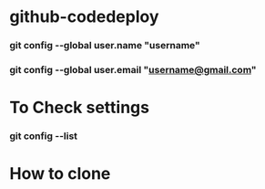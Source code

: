 # github-codedeploy

### git config --global user.name "username"
### git config --global user.email "username@gmail.com"

# To Check settings
### git config --list

# How to clone
###
